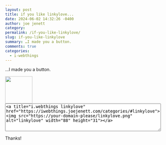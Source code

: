 ```yaml
---
layout: post
title: if you like linkylove...
date: 2024-06-02 14:32:26 -0400
author: joe jenett
category: 
permalink: /if-you-like-linkylove/
slug: if-you-like-linkylove
summary: …I made you a button.
comments: true
categories:
  - i-webthings
---
```

...I made you a button.

<img src="https://iwebthings.joejenett.com/images/linkylove.png" alt="" width="88">

<textarea style="width:100%;height:90px;">
<a title="i.webthings linkylove" href="https://iwebthings.joejenett.com/categories/#linkylove"><img src="https://your-domain-please/linkylove.png" alt="linkylove" width="88" height="31"></a>
</textarea>
Thanks!

<a href="https://brid.gy/publish/mastodon"></a>